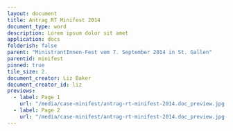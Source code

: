 ```yaml
---
layout: document
title: Antrag RT Minifest 2014 
document_type: word
description: Lorem ipsum dolor sit amet
application: docs
folderish: false
parent: "MinistrantInnen-Fest vom 7. September 2014 in St. Gallen"
parentid: minifest
pinned: true
tile_size: 2.
document_creator: Liz Baker
document_creator_id: liz
previews:
  - label: Page 1
    url: "/media/case-minifest/antrag-rt-minifest-2014.doc_preview.jpg.gif"
  - label: Page 2
    url: "/media/case-minifest/antrag-rt-minifest-2014.doc_preview.jpg-2.gif"
---
```

